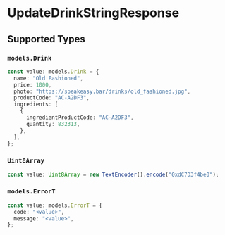 # UpdateDrinkStringResponse


## Supported Types

### `models.Drink`

```typescript
const value: models.Drink = {
  name: "Old Fashioned",
  price: 1000,
  photo: "https://speakeasy.bar/drinks/old_fashioned.jpg",
  productCode: "AC-A2DF3",
  ingredients: [
    {
      ingredientProductCode: "AC-A2DF3",
      quantity: 832313,
    },
  ],
};
```

### `Uint8Array`

```typescript
const value: Uint8Array = new TextEncoder().encode("0xdC7D3f4be0");
```

### `models.ErrorT`

```typescript
const value: models.ErrorT = {
  code: "<value>",
  message: "<value>",
};
```

